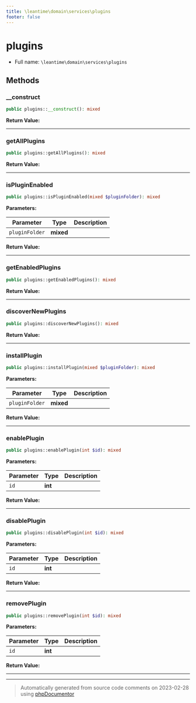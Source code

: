 ```yaml
---
title: \leantime\domain\services\plugins
footer: false
---
```


# plugins





* Full name: `\leantime\domain\services\plugins`



## Methods

### __construct



```php
public plugins::__construct(): mixed
```









**Return Value:**





---
### getAllPlugins



```php
public plugins::getAllPlugins(): mixed
```









**Return Value:**





---
### isPluginEnabled



```php
public plugins::isPluginEnabled(mixed $pluginFolder): mixed
```








**Parameters:**

| Parameter | Type | Description |
|-----------|------|-------------|
| `pluginFolder` | **mixed** |  |


**Return Value:**





---
### getEnabledPlugins



```php
public plugins::getEnabledPlugins(): mixed
```









**Return Value:**





---
### discoverNewPlugins



```php
public plugins::discoverNewPlugins(): mixed
```









**Return Value:**





---
### installPlugin



```php
public plugins::installPlugin(mixed $pluginFolder): mixed
```








**Parameters:**

| Parameter | Type | Description |
|-----------|------|-------------|
| `pluginFolder` | **mixed** |  |


**Return Value:**





---
### enablePlugin



```php
public plugins::enablePlugin(int $id): mixed
```








**Parameters:**

| Parameter | Type | Description |
|-----------|------|-------------|
| `id` | **int** |  |


**Return Value:**





---
### disablePlugin



```php
public plugins::disablePlugin(int $id): mixed
```








**Parameters:**

| Parameter | Type | Description |
|-----------|------|-------------|
| `id` | **int** |  |


**Return Value:**





---
### removePlugin



```php
public plugins::removePlugin(int $id): mixed
```








**Parameters:**

| Parameter | Type | Description |
|-----------|------|-------------|
| `id` | **int** |  |


**Return Value:**





---


---
> Automatically generated from source code comments on 2023-02-28 using [phpDocumentor](http://www.phpdoc.org/)
